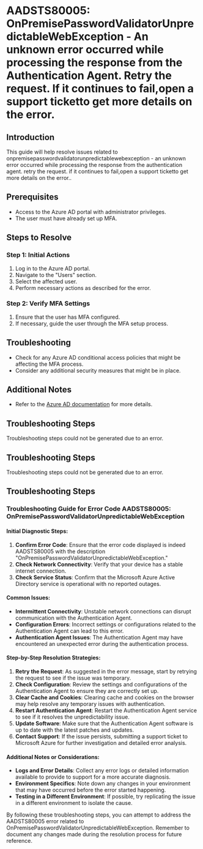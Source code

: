 # AADSTS80005: OnPremisePasswordValidatorUnpredictableWebException - An unknown error occurred while processing the response from the Authentication Agent. Retry the request. If it continues to fail,open a support ticketto get more details on the error.

## Introduction

This guide will help resolve issues related to
onpremisepasswordvalidatorunpredictablewebexception - an unknown error occurred
while processing the response from the authentication agent. retry the request.
if it continues to fail,open a support ticketto get more details on the error..

## Prerequisites

* Access to the Azure AD portal with administrator privileges.
* The user must have already set up MFA.

## Steps to Resolve

### Step 1: Initial Actions

1. Log in to the Azure AD portal.
2. Navigate to the "Users" section.
3. Select the affected user.
4. Perform necessary actions as described for the error.

### Step 2: Verify MFA Settings

1. Ensure that the user has MFA configured.
2. If necessary, guide the user through the MFA setup process.

## Troubleshooting

* Check for any Azure AD conditional access policies that might be affecting the
  MFA process.
* Consider any additional security measures that might be in place.

## Additional Notes

* Refer to the
  [Azure AD documentation](https://learn.microsoft.com/en-us/azure/active-directory/)
  for more details.

## Troubleshooting Steps

Troubleshooting steps could not be generated due to an error.

## Troubleshooting Steps

Troubleshooting steps could not be generated due to an error.

## Troubleshooting Steps

### Troubleshooting Guide for Error Code AADSTS80005: OnPremisePasswordValidatorUnpredictableWebException

#### Initial Diagnostic Steps:

1. **Confirm Error Code**: Ensure that the error code displayed is indeed
   AADSTS80005 with the description
   "OnPremisePasswordValidatorUnpredictableWebException."
2. **Check Network Connectivity**: Verify that your device has a stable internet
   connection.
3. **Check Service Status**: Confirm that the Microsoft Azure Active Directory
   service is operational with no reported outages.

#### Common Issues:

* **Intermittent Connectivity**: Unstable network connections can disrupt
  communication with the Authentication Agent.
* **Configuration Errors**: Incorrect settings or configurations related to the
  Authentication Agent can lead to this error.
* **Authentication Agent Issues**: The Authentication Agent may have encountered
  an unexpected error during the authentication process.

#### Step-by-Step Resolution Strategies:

1. **Retry the Request**: As suggested in the error message, start by retrying
   the request to see if the issue was temporary.
2. **Check Configuration**: Review the settings and configurations of the
   Authentication Agent to ensure they are correctly set up.
3. **Clear Cache and Cookies**: Clearing cache and cookies on the browser may
   help resolve any temporary issues with authentication.
4. **Restart Authentication Agent**: Restart the Authentication Agent service to
   see if it resolves the unpredictability issue.
5. **Update Software**: Make sure that the Authentication Agent software is up
   to date with the latest patches and updates.
6. **Contact Support**: If the issue persists, submitting a support ticket to
   Microsoft Azure for further investigation and detailed error analysis.

#### Additional Notes or Considerations:

* **Logs and Error Details**: Collect any error logs or detailed information
  available to provide to support for a more accurate diagnosis.
* **Environment Specifics**: Note down any changes in your environment that may
  have occurred before the error started happening.
* **Testing in a Different Environment**: If possible, try replicating the issue
  in a different environment to isolate the cause.

By following these troubleshooting steps, you can attempt to address the
AADSTS80005 error related to
OnPremisePasswordValidatorUnpredictableWebException. Remember to document any
changes made during the resolution process for future reference.
